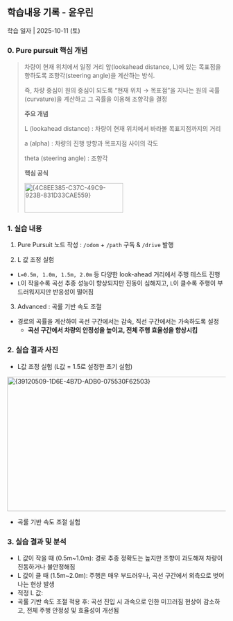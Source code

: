 ## 학습내용 기록 - 윤우린

학습 일자 | 2025-10-11 (토)

### 0. Pure pursuit 핵심 개념
> 차량이 현재 위치에서 일정 거리 앞(lookahead distance, L)에 있는 목표점을 향하도록  조향각(steering angle)을 계산하는 방식.
>
> 즉, 차량 중심이 원의 중심이 되도록 “현재 위치 → 목표점”을 지나는 원의 곡률(curvature)을 계산하고 그 곡률을 이용해 조향각을 결정
>
> **주요 개념**
>
> L (lookahead distance) : 차량이 현재 위치에서 바라볼 목표지점까지의 거리
>
> a (alpha) : 차량의 진행 방향과 목표지점 사이의 각도
>
> theta (steering angle) : 조향각
>
> **핵심 공식**
>
> <img width="227" height="68" alt="{4C8EE385-C37C-49C9-923B-831D33CAE559}" src="https://github.com/user-attachments/assets/ea97b4eb-c6ad-4220-b770-c135df68131d" />

### 1. 실습 내용
1) Pure Pursuit 노드 작성 : `/odom` + `/path` 구독 & `/drive` 발행
  
2) L 값 조정 실험
- `L=0.5m, 1.0m, 1.5m, 2.0m` 등 다양한 look-ahead 거리에서 주행 테스트 진행
- `L`이 작을수록 곡선 추종 성능이 향상되지만 진동이 심해지고, `L`이 클수록 주행이 부드러워지지만 반응성이 떨어짐

3) Advanced : 곡률 기반 속도 조절
- 경로의 곡률을 계산하여 곡선 구간에서는 감속, 직선 구간에서는 가속하도록 설정
  - **곡선 구간에서 차량의 안정성을 높이고, 전체 주행 효율성을 향상시킴**

### 2. 실습 결과 사진
- L값 조정 실험 (L값 = 1.5로 설정한 초기 실험)

<img width="796" height="309" alt="{39120509-1D6E-4B7D-ADB0-075530F62503}" src="https://github.com/user-attachments/assets/6aafd554-8ed5-4ce4-99f1-16d6ddb5f9da" />

- 곡률 기반 속도 조절 실험

### 3. 실습 결과 및 분석
- L 값이 작을 때 (0.5m~1.0m): 경로 추종 정확도는 높지만 조향이 과도해져 차량이 진동하거나 불안정해짐
- L 값이 클 때 (1.5m~2.0m): 주행은 매우 부드러우나, 곡선 구간에서 외측으로 벗어나는 현상 발생
- 적정 L 값: 
- 곡률 기반 속도 조절 적용 후: 곡선 진입 시 과속으로 인한 미끄러짐 현상이 감소하고, 전체 주행 안정성 및 효율성이 개선됨
